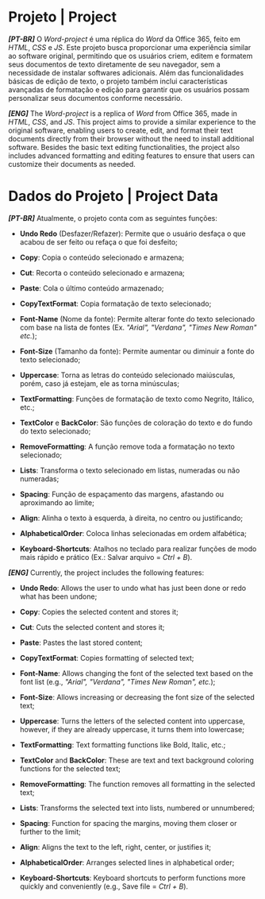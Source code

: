 # Projeto | Project
  ***[PT-BR]***
  O *Word-project* é uma réplica do *Word* da Office 365, feito em *HTML*, *CSS* e *JS*. Este projeto busca proporcionar uma experiência similar ao software original, permitindo que os usuários criem, editem e formatem seus documentos de texto diretamente de seu navegador, sem a necessidade de instalar softwares adicionais. Além das funcionalidades básicas de edição de texto, o projeto também inclui características avançadas de formatação e edição para garantir que os usuários possam personalizar seus documentos conforme necessário.

  ***[ENG]***
  The *Word-project* is a replica of *Word* from Office 365, made in *HTML*, *CSS*, and *JS*. This project aims to provide a similar experience to the original software, enabling users to create, edit, and format their text documents directly from their browser without the need to install additional software. Besides the basic text editing functionalities, the project also includes advanced formatting and editing features to ensure that users can customize their documents as needed.

# Dados do Projeto | Project Data
  ***[PT-BR]***
  Atualmente, o projeto conta com as seguintes funções:
  - **Undo Redo** (Desfazer/Refazer): Permite que o usuário desfaça o que acabou de ser feito ou refaça o que foi  desfeito;

  - **Copy**: Copia o conteúdo selecionado e armazena;
  - **Cut**: Recorta o conteúdo selecionado e armazena;
  - **Paste**: Cola o último conteúdo armazenado;
  - **CopyTextFormat**: Copia formatação de texto selecionado;

  - **Font-Name** (Nome da fonte): Permite alterar fonte do texto selecionado com base na lista de fontes (Ex. _"Arial", "Verdana", "Times New Roman" etc._);
  - **Font-Size** (Tamanho da fonte): Permite aumentar ou diminuir a fonte do texto selecionado;
  - **Uppercase**: Torna as letras do conteúdo selecionado maiúsculas, porém, caso já estejam, ele as torna minúsculas;
  - **TextFormatting**: Funções de formatação de texto como Negrito, Itálico, etc.;
  - **TextColor** e **BackColor**: São funções de coloração do texto e do fundo do texto selecionado;
  - **RemoveFormatting**: A função remove toda a formatação no texto selecionado;

  - **Lists**: Transforma o texto selecionado em listas, numeradas ou não numeradas;
  - **Spacing**: Função de espaçamento das margens, afastando ou aproximando ao limite;
  - **Align**: Alinha o texto à esquerda, à direita, no centro ou justificando;
  - **AlphabeticalOrder**: Coloca linhas selecionadas em ordem alfabética;

  - **Keyboard-Shortcuts**: Atalhos no teclado para realizar funções de modo mais rápido e prático (Ex.: Salvar arquivo = *Ctrl + B*).

  ***[ENG]***
  Currently, the project includes the following features:
  - **Undo Redo**: Allows the user to undo what has just been done or redo what has been undone;

  - **Copy**: Copies the selected content and stores it;
  - **Cut**: Cuts the selected content and stores it;
  - **Paste**: Pastes the last stored content;
  - **CopyTextFormat**: Copies formatting of selected text;

  - **Font-Name**: Allows changing the font of the selected text based on the font list (e.g., _"Arial", "Verdana", "Times New Roman", etc._);
  - **Font-Size**: Allows increasing or decreasing the font size of the selected text;
  - **Uppercase**: Turns the letters of the selected content into uppercase, however, if they are already uppercase, it turns them into lowercase;
  - **TextFormatting**: Text formatting functions like Bold, Italic, etc.;
  - **TextColor** and **BackColor**: These are text and text background coloring functions for the selected text;
  - **RemoveFormatting**: The function removes all formatting in the selected text;

  - **Lists**: Transforms the selected text into lists, numbered or unnumbered;
  - **Spacing**: Function for spacing the margins, moving them closer or further to the limit;
  - **Align**: Aligns the text to the left, right, center, or justifies it;
  - **AlphabeticalOrder**: Arranges selected lines in alphabetical order;

  - **Keyboard-Shortcuts**: Keyboard shortcuts to perform functions more quickly and conveniently (e.g., Save file = *Ctrl + B*).
